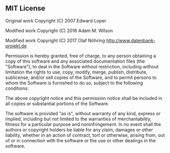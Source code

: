MIT License
-------

Original work  Copyright (C) 2007 Edward Loper

Modified work  Copyright (C) 2016 Adam M. Wilson

Modified work  Copyright (C) 2017 Olaf Nöhring http://www.datenbank-projekt.de

Permission is hereby granted, free of charge, to any person obtaining
a copy of this software and any associated documentation files (the
"Software"), to deal in the Software without restriction, including
without limitation the rights to use, copy, modify, merge, publish,
distribute, sublicense, and/or sell copies of the Software, and to
permit persons to whom the Software is furnished to do so, subject to
the following conditions:

The above copyright notice and this permission notice shall be included
in all copies or substantial portions of the Software.

The software is provided "as is", without warranty of any kind, express
or implied, including but not limited to the warranties of
merchantability, fitness for a particular purpose and noninfringement.
In no event shall the authors or copyright holders be liable for any
claim, damages or other liability, whether in an action of contract, tort
or otherwise, arising from, out of or in connection with the software or
the use or other dealings in the software.
